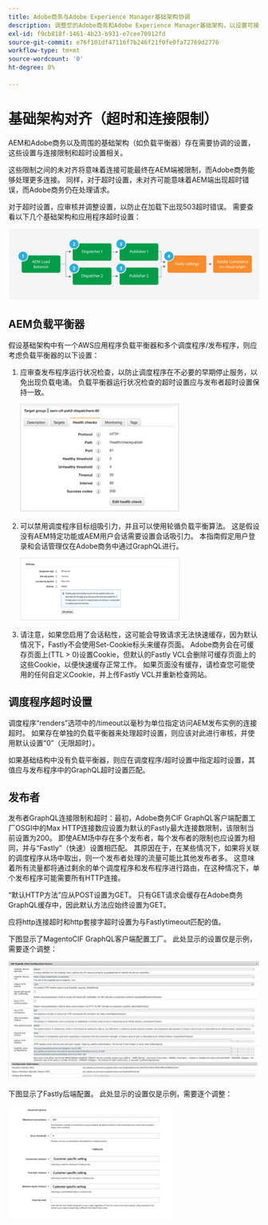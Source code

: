 ```yaml
---
title: Adobe商务与Adobe Experience Manager基础架构协调
description: 调整您的Adobe商务和Adobe Experience Manager基础架构，以设置可接受的超时和连接限制。
exl-id: f9cb818f-1461-4b23-b931-e7cee70912fd
source-git-commit: e76f101df47116f7b246f21f0fe0fa72769d2776
workflow-type: tm+mt
source-wordcount: '0'
ht-degree: 0%

---
```


# 基础架构对齐（超时和连接限制）

AEM和Adobe商务以及周围的基础架构（如负载平衡器）存在需要协调的设置，这些设置与连接限制和超时设置相关。

这些限制之间的未对齐将意味着连接可能最终在AEM端被限制，而Adobe商务能够处理更多连接。 同样，对于超时设置，未对齐可能意味着AEM端出现超时错误，而Adobe商务仍在处理请求。

对于超时设置，应审核并调整设置，以防止在加载下出现503超时错误。 需要查看以下几个基础架构和应用程序超时设置：

![描述AEM超时和连接限制的编号图](../assets/commerce-at-scale/timeout-settings.svg)

## AEM负载平衡器

假设基础架构中有一个AWS应用程序负载平衡器和多个调度程序/发布程序，则应考虑负载平衡器的以下设置：

1. 应审查发布程序运行状况检查，以防止调度程序在不必要的早期停止服务，以免出现负载电涌。 负载平衡器运行状况检查的超时设置应与发布者超时设置保持一致。

   ![显示AEM负载平衡器运行状况检查的屏幕截图](../assets/commerce-at-scale/health-checks.png)

1. 可以禁用调度程序目标组吸引力，并且可以使用轮循负载平衡算法。 这是假设没有AEM特定功能或AEM用户会话需要设置会话吸引力。 本指南假定用户登录和会话管理仅在Adobe商务中通过GraphQL进行。

   ![显示AEM会话粘性属性的屏幕截图](../assets/commerce-at-scale/session-stickiness.png)

1. 请注意，如果您启用了会话粘性，这可能会导致请求无法快速缓存，因为默认情况下，Fastly不会使用Set-Cookie标头来缓存页面。 Adobe商务会在可缓存页面上(TTL > 0)设置Cookie，但默认的Fastly VCL会删除可缓存页面上的这些Cookie，以便快速缓存正常工作。 如果页面没有缓存，请检查您可能使用的任何自定义Cookie，并上传Fastly VCL并重新检查网站。

## 调度程序超时设置

调度程序“renders”选项中的/timeout以毫秒为单位指定访问AEM发布实例的连接超时。 如果存在单独的负载平衡器来处理超时设置，则应该对此进行审核，并使用默认设置“0”（无限超时）。

如果基础结构中没有负载平衡器，则应在调度程序/超时设置中指定超时设置，其值应与发布程序中的GraphQL超时设置匹配。

## 发布者

发布者GraphQL连接限制和超时：最初，Adobe商务CIF GraphQL客户端配置工厂OSGI中的Max HTTP连接数应设置为默认的Fastly最大连接数限制，该限制当前设置为200。 即使AEM场中存在多个发布者，每个发布者的限制也应设置为相同，并与“Fastly”（快速）设置相匹配。 其原因在于，在某些情况下，如果将关联的调度程序从场中取出，则一个发布者处理的流量可能比其他发布者多。 这意味着所有流量都将通过剩余的单个调度程序和发布程序进行路由，在这种情况下，单个发布程序可能需要所有HTTP连接。

“默认HTTP方法”应从POST设置为GET。 只有GET请求会缓存在Adobe商务GraphQL缓存中，因此默认方法应始终设置为GET。

应将http连接超时和http套接字超时设置为与Fastlytimeout匹配的值。

下图显示了MagentoCIF GraphQL客户端配置工厂。 此处显示的设置仅是示例，需要逐个调整：

![商务集成框架配置设置屏幕截图](../assets/commerce-at-scale/cif-config.png)

下图显示了Fastly后端配置。 此处显示的设置仅是示例，需要逐个调整：

![Fastly的“商务管理员”配置设置屏幕截图](../assets/commerce-at-scale/cif-config-advanced.png)
